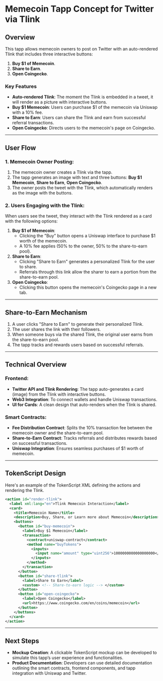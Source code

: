
# Memecoin Tapp Concept for Twitter via Tlink

## Overview

This tapp allows memecoin owners to post on Twitter with an auto-rendered Tlink that includes three interactive buttons: 
1. **Buy $1 of Memecoin**.
2. **Share to Earn**.
3. **Open Coingecko**.

### Key Features
- **Auto-rendered Tlink**: The moment the Tlink is embedded in a tweet, it will render as a picture with interactive buttons.
- **Buy $1 Memecoin**: Users can purchase $1 of the memecoin via Uniswap with a 10% fee.
- **Share to Earn**: Users can share the Tlink and earn from successful referral transactions.
- **Open Coingecko**: Directs users to the memecoin's page on Coingecko.

---

## User Flow

### 1. Memecoin Owner Posting:
   1. The memecoin owner creates a Tlink via the tapp.
   2. The tapp generates an image with text and three buttons: **Buy $1 Memecoin**, **Share to Earn**, **Open Coingecko**.
   3. The owner posts the tweet with the Tlink, which automatically renders as the image with the buttons.

### 2. Users Engaging with the Tlink:
When users see the tweet, they interact with the Tlink rendered as a card with the following options:
   1. **Buy $1 of Memecoin**: 
      - Clicking the "Buy" button opens a Uniswap interface to purchase $1 worth of the memecoin.
      - A 10% fee applies (50% to the owner, 50% to the share-to-earn pool).
   2. **Share to Earn**: 
      - Clicking "Share to Earn" generates a personalized Tlink for the user to share.
      - Referrals through this link allow the sharer to earn a portion from the share-to-earn pool.
   3. **Open Coingecko**: 
      - Clicking this button opens the memecoin's Coingecko page in a new tab.

---

## Share-to-Earn Mechanism

1. A user clicks "Share to Earn" to generate their personalized Tlink.
2. The user shares the link with their followers. 
3. When someone buys via the shared Tlink, the original user earns from the share-to-earn pool.
4. The tapp tracks and rewards users based on successful referrals.

---

## Technical Overview

### Frontend:
- **Twitter API and Tlink Rendering**: The tapp auto-generates a card (image) from the Tlink with interactive buttons.
- **Web3 Integration**: To connect wallets and handle Uniswap transactions.
- **UI for Cards**: A clean design that auto-renders when the Tlink is shared.

### Smart Contracts:
- **Fee Distribution Contract**: Splits the 10% transaction fee between the memecoin owner and the share-to-earn pool.
- **Share-to-Earn Contract**: Tracks referrals and distributes rewards based on successful transactions.
- **Uniswap Integration**: Ensures seamless purchases of $1 worth of memecoin.

---

## TokenScript Design

Here's an example of the TokenScript XML defining the actions and rendering the Tlink.

```xml
<action id="render-tlink">
  <label xml:lang="en">Tlink Memecoin Interaction</label>
  <card>
    <title>Memecoin Name</title>
    <description>Buy, Share, or Learn more about Memecoin</description>
    <buttons>
      <button id="buy-memecoin">
        <label>Buy $1 Memecoin</label>
        <transaction>
          <contract>uniswap-contract</contract>
          <method name="buyTokens">
            <inputs>
              <input name="amount" type="uint256">1000000000000000000</input>
            </inputs>
          </method>
        </transaction>
      </button>
      <button id="share-tlink">
        <label>Share to Earn</label>
        <custom> <!-- Share-to-earn logic --> </custom>
      </button>
      <button id="open-coingecko">
        <label>Open Coingecko</label>
        <url>https://www.coingecko.com/en/coins/memecoin</url>
      </button>
    </buttons>
  </card>
</action>
```

---

## Next Steps

- **Mockup Creation**: A clickable TokenScript mockup can be developed to simulate this tapp’s user experience and functionalities.
- **Product Documentation**: Developers can use detailed documentation outlining the smart contracts, frontend components, and tapp integration with Uniswap and Twitter.
